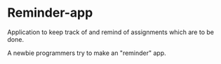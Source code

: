# Reminder-app
Application to keep track of and remind of assignments which are to be done.

A newbie programmers try to make an "reminder" app.
